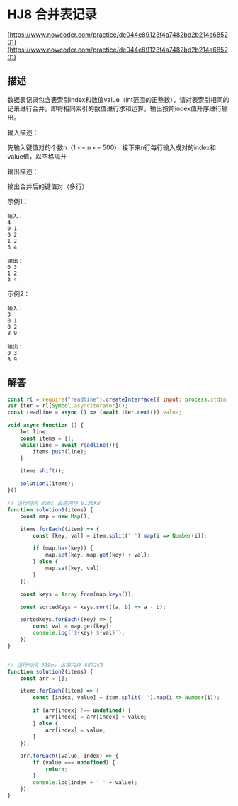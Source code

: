 # HJ8 合并表记录

[https://www.nowcoder.com/practice/de044e89123f4a7482bd2b214a685201](https://www.nowcoder.com/practice/de044e89123f4a7482bd2b214a685201)

## 描述

数据表记录包含表索引index和数值value（int范围的正整数），请对表索引相同的记录进行合并，即将相同索引的数值进行求和运算，输出按照index值升序进行输出。

输入描述：

先输入键值对的个数n（1 <= n <= 500）
接下来n行每行输入成对的index和value值，以空格隔开

输出描述：

输出合并后的键值对（多行）


示例1：

```text
输入：
4
0 1
0 2
1 2
3 4

输出：
0 3
1 2
3 4
```

示例2：

```text
输入：
3
0 1
0 2
8 9

输出：
0 3
8 9
```

## 解答

```javascript
const rl = require("readline").createInterface({ input: process.stdin });
var iter = rl[Symbol.asyncIterator]();
const readline = async () => (await iter.next()).value;

void async function () {
    let line;
    const items = [];
    while(line = await readline()){
        items.push(line);
    }

    items.shift();

    solution1(items);
}()

// 运行时间 80ms 占用内存 9136KB
function solution1(items) {
    const map = new Map();

    items.forEach((item) => {
        const [key, val] = item.split(' ').map(i => Number(i));

        if (map.has(key)) {
            map.set(key, map.get(key) + val);
        } else {
            map.set(key, val);
        }
    });

    const keys = Array.from(map.keys());

    const sortedKeys = keys.sort((a, b) => a - b);

    sortedKeys.forEach((key) => {
        const val = map.get(key);
        console.log(`${key} ${val}`);
    })
}


// 运行时间 529ms 占用内存 8872KB
function solution2(items) {
    const arr = [];

    items.forEach((item) => {
        const [index, value] = item.split(' ').map(i => Number(i));

        if (arr[index] !== undefined) {
            arr[index] = arr[index] + value;
        } else {
            arr[index] = value;
        }
    });

    arr.forEach((value, index) => {
        if (value === undefined) {
            return;
        }
        console.log(index + ' ' + value);
    });
}
```
